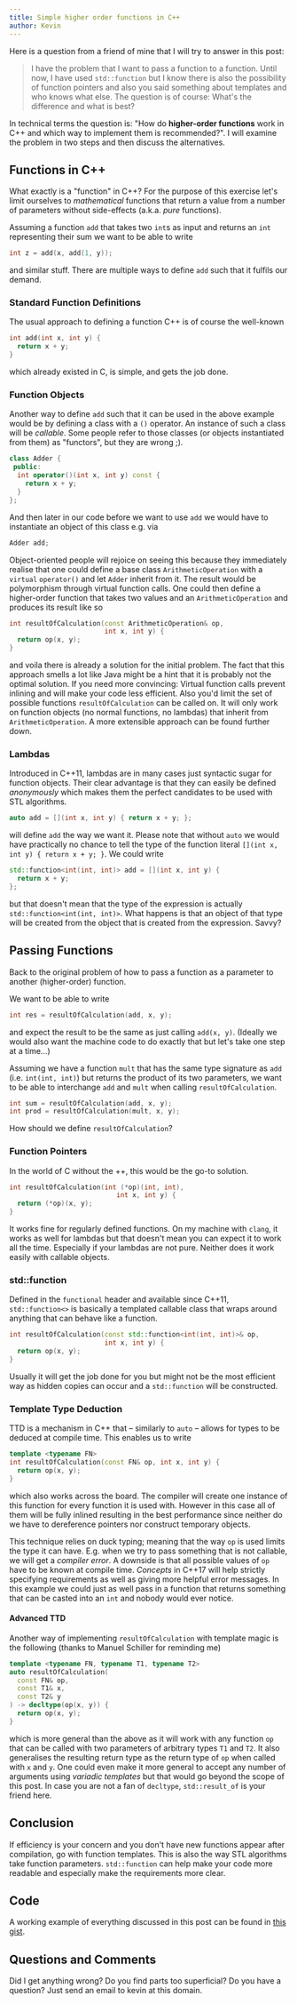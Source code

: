 ```yaml
---
title: Simple higher order functions in C++
author: Kevin
---
```


Here is a question from a friend of mine that I will try to answer in this post: 

> I have the problem that I want to pass a function to a function. Until now, I have used `std::function` but I know there is also the possibility of function pointers and also you said something about templates and who knows what else. The question is of course: What's the difference and what is best?

In technical terms the question is: "How do **higher-order functions** work in C++ and which way to implement them is recommended?". I will examine the problem in two steps and then discuss the alternatives.

## Functions in C++
What exactly is a "function" in C++? For the purpose of this exercise let's limit ourselves to _mathematical_ functions that return a value from a number of parameters without side-effects (a.k.a. _pure_ functions).

Assuming a function `add` that takes two `int`s as input and returns an `int` representing their sum we want to be able to write

```cpp
int z = add(x, add(1, y));
```
and similar stuff. There are multiple ways to define `add` such that it fulfils our demand.


### Standard Function Definitions
The usual approach to defining a function C++ is of course the well-known

```cpp
int add(int x, int y) {
  return x + y;
}
```

which already existed in C, is simple, and gets the job done.


### Function Objects
Another way to define `add` such that it can be used in the above example would be by defining a class with a `()` operator. An instance of such a class will be _callable_. Some people refer to those classes (or objects instantiated from them) as "functors", but they are wrong ;).

```cpp
class Adder {
 public:  
  int operator()(int x, int y) const {
    return x + y;
  }
};
```

And then later in our code before we want to use `add` we would have to instantiate an object of this class e.g. via

```cpp
Adder add;
````

Object-oriented people will rejoice on seeing this because they immediately realise that one could define a base class `ArithmeticOperation` with a `virtual` `operator()` and let `Adder` inherit from it. The result would be polymorphism through virtual function calls. One could then define a higher-order function that takes two values and an `ArithmeticOperation` and produces its result like so

```cpp
int resultOfCalculation(const ArithmeticOperation& op,
                        int x, int y) {
  return op(x, y);
}
```

and voila there is already a solution for the initial problem. The fact that this approach smells a lot like Java might be a hint that it is probably not the optimal solution. If you need more convincing: Virtual function calls prevent inlining and will make your code less efficient. Also you'd limit the set of possible functions `resultOfCalculation` can be called on. It will only work on function objects (no normal functions, no lambdas) that inherit from `ArithmeticOperation`. A more extensible approach can be found further down.


### Lambdas
Introduced in C++11, lambdas are in many cases just syntactic sugar for function objects. Their clear advantage is that they can easily be defined _anonymously_ which makes them the perfect candidates to be used with STL algorithms.

```cpp
auto add = [](int x, int y) { return x + y; };
```
will define `add` the way we want it. Please note that without `auto` we would have practically no chance to tell the type of the function literal `[](int x, int y) { return x + y; }`. We could write 

```cpp
std::function<int(int, int)> add = [](int x, int y) {
  return x + y;
};
```
but that doesn't mean that the type of the expression is actually `std::function<int(int, int)>`. What happens is that an object of that type will be created from the object that is created from the expression. Savvy?



## Passing Functions
Back to the original problem of how to pass a function as a parameter to another (higher-order) function.

We want to be able to write

```cpp
int res = resultOfCalculation(add, x, y);
```

and expect the result to be the same as just calling `add(x, y)`. (Ideally we would also want the machine code to do exactly that but let's take one step at a time...)

Assuming we have a function `mult` that has the same type signature as `add` (i.e. `int(int, int)`) but returns the product of its two parameters, we want to be able to interchange `add` and `mult` when calling `resultOfCalculation`.

```cpp
int sum = resultOfCalculation(add, x, y);
int prod = resultOfCalculation(mult, x, y);
```

How should we define `resultOfCalculation`?


### Function Pointers
In the world of C without the ++, this would be the go-to solution.

```cpp
int resultOfCalculation(int (*op)(int, int),
                           int x, int y) {
  return (*op)(x, y);
}
```
It works fine for regularly defined functions. On my machine with `clang`, it works as well for lambdas but that doesn't mean you can expect it to work all the time. Especially if your lambdas are not pure. Neither does it work easily with callable objects.


### std::function
Defined in the `functional` header and available since C++11, `std::function<>` is basically a templated callable class that wraps around anything that can behave like a function.

```cpp
int resultOfCalculation(const std::function<int(int, int)>& op,
                        int x, int y) {
  return op(x, y);
}
```
Usually it will get the job done for you but might not be the most efficient way as hidden copies can occur and a `std::function` will be constructed.


### Template Type Deduction
TTD is a mechanism in C++ that – similarly to `auto` – allows for types to be deduced at compile time. This enables us to write

```cpp
template <typename FN>
int resultOfCalculation(const FN& op, int x, int y) {
  return op(x, y);
}
```
which also works across the board. The compiler will create one instance of this function for every function it is used with. However in this case all of them will be fully inlined resulting in the best performance since neither do we have to dereference pointers nor construct temporary objects.

This technique relies on duck typing; meaning that the way `op` is used limits the type it can have. E.g. when we try to pass something that is not callable, we will get a _compiler error_. A downside is that all possible values of `op` have to be known at compile time. _Concepts_ in C++17 will help strictly specifying requirements as well as giving more helpful error messages. In this example we could just as well pass in a function that returns something that can be casted into an `int` and nobody would ever notice.


#### Advanced TTD
Another way of implementing `resultOfCalculation` with template magic is the following (thanks to Manuel Schiller for reminding me)

```cpp
template <typename FN, typename T1, typename T2>
auto resultOfCalculation(
  const FN& op,
  const T1& x,
  const T2& y
) -> decltype(op(x, y)) {
  return op(x, y);  
}
```
which is more general than the above as it will work with any function `op` that can be called with two parameters of arbitrary types `T1` and `T2`. It also generalises the resulting return type as the return type of `op` when called with `x` and `y`. One could even make it more general to accept any number of arguments using _variadic templates_ but that would go beyond the scope of this post. In case you are not a fan of `decltype`, `std::result_of` is your friend here.


## Conclusion
If efficiency is your concern and you don't have new functions appear after compilation, go with function templates. This is also the way STL algorithms take function parameters. `std::function` can help make your code more readable and especially make the requirements more clear.



## Code
A working example of everything discussed in this post can be found in [this gist](https://gist.github.com/kdungs/30787bb2f6e65a1bf0ef).



## Questions and Comments
Did I get anything wrong? Do you find parts too superficial? Do you have a question? Just send an email to kevin at this domain.
